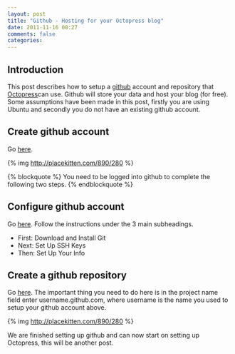 ```yaml
---
layout: post
title: "Github - Hosting for your Octopress blog"
date: 2011-11-16 00:27
comments: false
categories:
---
```


## Introduction
This post describes how to setup a [github][001] account and repository that [Octopress][002]can use. Github will store your data and host your blog (for free). Some assumptions have been made in this post, firstly you are using Ubuntu and secondly you do not have an existing github account.

## Create github account
Go [here][003].

{% img http://placekitten.com/890/280 %}

{% blockquote %}
You need to be logged into github to complete the following two steps.
{% endblockquote %}

## Configure github account
Go [here][004]. Follow the instructions under the 3 main subheadings.
* First: Download and Install Git
* Next: Set Up SSH Keys
* Then: Set Up Your Info

## Create a github repository
Go [here][005]. The important thing you need to do here is in the project name field enter username.github.com, where username is the name you used to setup your github account above.

{% img http://placekitten.com/890/280 %}

We are finished setting up github and can now start on setting up Octopress, this will be another post.

[001]: http://github.com
[002]: http://octopress.org
[003]: https://github.com/signup/free
[004]: http://help.github.com/linux-set-up-git/
[005]: https://github.com/repositories/new
